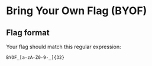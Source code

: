 # Bring Your Own Flag (BYOF)

## Flag format
Your flag should match this regular expression:
```
BYOF_[a-zA-Z0-9-_]{32}
```
